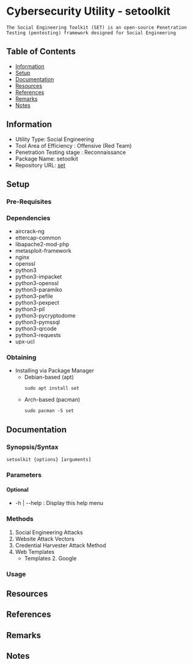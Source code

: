 # Cybersecurity Utility - setoolkit

```
The Social Engineering Toolkit (SET) is an open-source Penetration Testing (pentesting) framework designed for Social Engineering
```

## Table of Contents
- [Information](#information)
- [Setup](#setup)
- [Documentation](#documentation)
- [Resources](#resources)
- [References](#references)
- [Remarks](#remarks)
- [Notes](#notes)

## Information

+ Utility Type: Social Engineering
+ Tool Area of Efficiency : Offensive (Red Team)
+ Penetration Testing stage : Reconnaissance
+ Package Name: setoolkit
+ Repository URL: [set](https://gitlab.com/kalilinux/packages/set)

## Setup

### Pre-Requisites

### Dependencies
+ aircrack-ng
+ ettercap-common
+ libapache2-mod-php
+ metasploit-framework
+ nginx
+ openssl
+ python3
+ python3-impacket
+ python3-openssl
+ python3-paramiko
+ python3-pefile
+ python3-pexpect
+ python3-pil
+ python3-pycryptodome
+ python3-pymssql
+ python3-qrcode
+ python3-requests
+ upx-ucl

### Obtaining
- Installing via Package Manager
    - Debian-based (apt)
        ```console
        sudo apt install set
        ```
    - Arch-based (pacman)
        ```console
        sudo pacman -S set
        ```

## Documentation

### Synopsis/Syntax
```console
setoolkit {options} [arguments]
```

### Parameters

#### Optional
+ -h | --help : Display this help menu

### Methods
1. Social Engineering Attacks
2. Website Attack Vectors
3. Credential Harvester Attack Method
4. Web Templates
    - Templates
        2. Google

### Usage

## Resources

## References

## Remarks

## Notes
